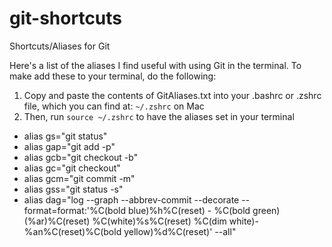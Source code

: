 # git-shortcuts
Shortcuts/Aliases for Git

Here's a list of the aliases I find useful with using Git in the terminal. To make add these to your terminal, do the following:

1. Copy and paste the contents of GitAliases.txt into your .bashrc or .zshrc file, which you can find at: ```~/.zshrc``` on Mac
2. Then, run ```source ~/.zshrc``` to have the aliases set in your terminal

* alias gs="git status"
* alias gap="git add -p"
* alias gcb="git checkout -b"
* alias gc="git checkout"
* alias gcm="git commit -m"
* alias gss="git status -s"
* alias dag="log --graph --abbrev-commit --decorate --format=format:'%C(bold blue)%h%C(reset) - %C(bold green)(%ar)%C(reset) %C(white)%s%C(reset) %C(dim white)- %an%C(reset)%C(bold yellow)%d%C(reset)' --all"
